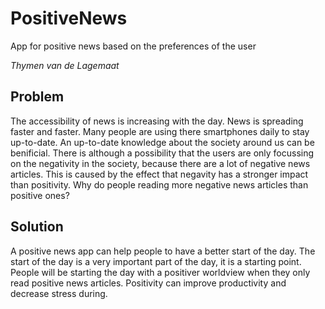 # PositiveNews
App for positive news based on the preferences of the user

*Thymen van de Lagemaat*

## Problem 
The accessibility of news is increasing with the day. News is spreading faster and faster. Many people are using there smartphones daily to stay up-to-date.
An up-to-date knowledge about the society around us can be benificial. There is although a possibility that the users are only focussing on the negativity 
in the society, because there are a lot of negative news articles. This is caused by the effect that negavity has a stronger impact than positivity. 
Why do people reading more negative news articles than positive ones? 

## Solution
A positive news app can help people to have a better start of the day. The start of the day is a very important part of the day, it is a starting point.
People will be starting the day with a positiver worldview when they only read positive news articles. Positivity can improve productivity and decrease stress during.

